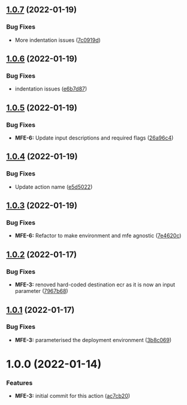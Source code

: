## [1.0.7](https://github.com/awazevr/mfe-deploy-action/compare/v1.0.6...v1.0.7) (2022-01-19)


### Bug Fixes

* More indentation issues ([7c0919d](https://github.com/awazevr/mfe-deploy-action/commit/7c0919dff8109d9f8e4d99363ed3102bd6ab2aa8))

## [1.0.6](https://github.com/awazevr/mfe-deploy-action/compare/v1.0.5...v1.0.6) (2022-01-19)


### Bug Fixes

* indentation issues ([e6b7d87](https://github.com/awazevr/mfe-deploy-action/commit/e6b7d876dbeb178c8caa8727dc81d792c5d3e4dc))

## [1.0.5](https://github.com/awazevr/mfe-deploy-action/compare/v1.0.4...v1.0.5) (2022-01-19)


### Bug Fixes

* **MFE-6:** Update input descriptions and required flags ([26a96c4](https://github.com/awazevr/mfe-deploy-action/commit/26a96c430fd0511833c9d3c385cf982d1f8116aa))

## [1.0.4](https://github.com/awazevr/mfe-deploy-action/compare/v1.0.3...v1.0.4) (2022-01-19)


### Bug Fixes

* Update action name ([e5d5022](https://github.com/awazevr/mfe-deploy-action/commit/e5d5022036ff22b85f9b10c7a922ee9d7b0cce00))

## [1.0.3](https://github.com/awazevr/mfe-deploy-pprd-action/compare/v1.0.2...v1.0.3) (2022-01-19)


### Bug Fixes

* **MFE-6:** Refactor to make environment and mfe agnostic ([7e4620c](https://github.com/awazevr/mfe-deploy-pprd-action/commit/7e4620cfab08b72b0bb46a09f0ad9b5823e2d100))

## [1.0.2](https://github.com/awazevr/mfe-deploy-pprd-action/compare/v1.0.1...v1.0.2) (2022-01-17)


### Bug Fixes

* **MFE-3:** renoved hard-coded destination ecr as it is now an input parameter ([7967b68](https://github.com/awazevr/mfe-deploy-pprd-action/commit/7967b682dd2c8b9c73f0c60d48a5ce79f71c2428))

## [1.0.1](https://github.com/awazevr/mfe-deploy-pprd-action/compare/v1.0.0...v1.0.1) (2022-01-17)


### Bug Fixes

* **MFE-3:** parameterised the deployment environment ([3b8c069](https://github.com/awazevr/mfe-deploy-pprd-action/commit/3b8c069e4eac717613ddd46e2af5c5ace6bfcc1a))

# 1.0.0 (2022-01-14)


### Features

* **MFE-3:** initial commit for this action ([ac7cb20](https://github.com/awazevr/mfe-deploy-pprd-action/commit/ac7cb200d2ef6e5dfe97a55be540b3114d3ca30c))
